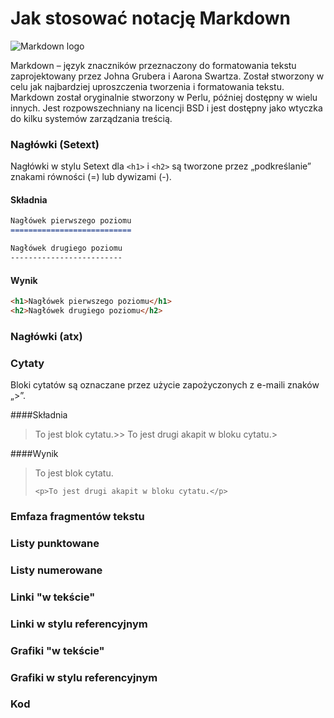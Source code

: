 # Jak stosować notację Markdown
![Markdown logo](https://upload.wikimedia.org/wikipedia/commons/thumb/4/48/Markdown-mark.svg/220px-Markdown-mark.svg.png)

Markdown – język znaczników przeznaczony do formatowania tekstu zaprojektowany przez Johna Grubera i Aarona Swartza. Został stworzony w celu jak najbardziej uproszczenia tworzenia i formatowania tekstu. Markdown został oryginalnie stworzony w Perlu, później dostępny w wielu innych. Jest rozpowszechniany na licencji BSD i jest dostępny jako wtyczka do kilku systemów zarządzania treścią.

### Nagłówki (Setext)
Nagłówki w stylu Setext dla `<h1>` i `<h2>` są tworzone przez „podkreślanie” znakami równości (=) lub dywizami (-).

#### Składnia
```markdown
Nagłówek pierwszego poziomu
===========================

Nagłówek drugiego poziomu
-------------------------
```

#### Wynik
```html
<h1>Nagłówek pierwszego poziomu</h1>
<h2>Nagłówek drugiego poziomu</h2>
````

### Nagłówki (atx) <!---  -->

### Cytaty <!---  -->
Bloki cytatów są oznaczane przez użycie zapożyczonych z e-maili znaków „>”.

####Składnia
> To jest blok cytatu.>> To jest drugi akapit w bloku cytatu.>

####Wynik
<blockquote>
    <p>To jest blok cytatu.</p>

    <p>To jest drugi akapit w bloku cytatu.</p>
</blockquote>



### Emfaza fragmentów tekstu <!---  -->

### Listy punktowane <!---  -->

### Listy numerowane <!---  -->

### Linki "w tekście" <!---  -->

### Linki w stylu referencyjnym <!---  -->

### Grafiki "w tekście" <!---  -->

### Grafiki w stylu referencyjnym <!---  -->

### Kod <!---  -->
